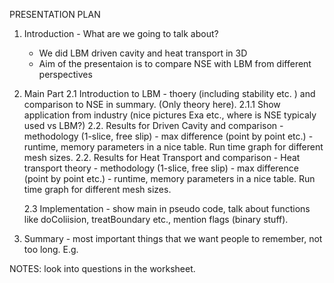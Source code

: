 PRESENTATION PLAN

1. Introduction - What are we going to talk about?
	- We did LBM driven cavity and heat transport in 3D
	- Aim of the presentaion is to compare NSE with LBM from different perspectives

2. Main Part
	2.1 Introduction to LBM - thoery (including stability etc. ) and comparison to NSE in summary. (Only theory here).
		2.1.1 Show application from industry (nice pictures Exa etc., where is NSE typicaly used vs LBM?)
	2.2. Results for Driven Cavity and comparison
		- methodology (1-slice, free slip)
		- max difference (point by point etc.)
		- runtime, memory parameters in a nice table. Run time graph for different mesh sizes.
	2.2. Results for Heat Transport and comparison
		- Heat transport theory
		- methodology (1-slice, free slip)
		- max difference (point by point etc.)
		- runtime, memory parameters in a nice table. Run time graph for different mesh sizes.

	2.3 Implementation - show main in pseudo code, talk about functions like doColiision, treatBoundary etc., mention flags (binary stuff).

3. Summary - most important things that we want people to remember, not too long. E.g. 


NOTES: look into questions in the worksheet. 
	

	

